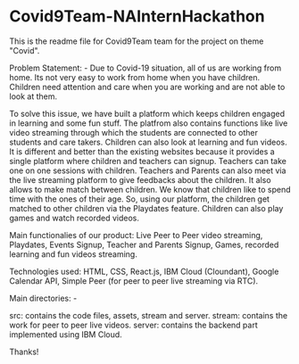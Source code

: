 # Covid9Team-NAInternHackathon

This is the readme file for Covid9Team team for the project on theme "Covid".

Problem Statement: - Due to Covid-19 situation, all of us are working from home. Its not very easy to work from home when you have children. Children need attention and care when you are working and are not able to look at them.

To solve this issue, we have built a platform which keeps children engaged in learning and some fun stuff. The platfrom also contains functions like live video streaming through which the students are connected to other students and care takers. Children can also look at learning and fun videos.
It is different and better than the existing websites because it provides a single platform where children and teachers can signup. Teachers can take one on one sessions with children. Teachers and Parents can also meet via the live streaming platform to give feedbacks about the children. It also allows to make match between children. We know that children like to spend time with the ones of their age. So, using our platform, the children get matched to other children via the Playdates feature. Children can also play games and watch recorded videos.

Main functionalies of our product: Live Peer to Peer video streaming, Playdates, Events Signup, Teacher and Parents Signup, Games, recorded learning and fun videos streaming.


Technologies used: HTML, CSS, React.js, IBM Cloud (Cloundant), Google Calendar API, Simple Peer (for peer to peer live streaming via RTC).


Main directories: -

src: contains the code files, assets, stream and server.
stream: contains the work for peer to peer live videos.
server: contains the backend part implemented using IBM Cloud.



Thanks!

